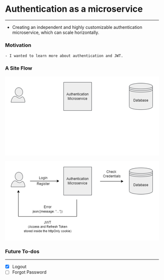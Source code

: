 # Authentication as a microservice
---

- Creating an independent and highly customizable authentication microservice, which can scale horizontally.

### Motivation
```    
- I wanted to learn more about authentication and JWT. 
```

### A Site Flow

![micro-auth image](./readMeData/Darkmode.png#gh-dark-mode-only)

![micro-auth image](./readMeData/Lightmode.png#gh-light-mode-only)

### Future To-dos
---
- [x] Logout
- [ ] Forgot Password